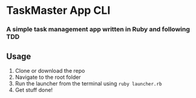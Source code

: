 # TaskMaster App CLI

### A simple task management app written in Ruby and following TDD

## Usage
1. Clone or download the repo
2. Navigate to the root folder
3. Run the launcher from the terminal using `ruby launcher.rb`
4. Get stuff done!
